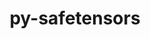 ---
title: "py-safetensors"
layout: cache
categories: [package, develop]
meta: {"versions": ["0.4.3"], "compilers": ["apple-clang@=15.0.0", "gcc@=11.4.0"], "oss": ["ubuntu22.04", "ventura"], "platforms": ["darwin", "linux"], "targets": ["aarch64", "x86_64_v3"], "stacks": ["ml-darwin-aarch64-mps", "ml-linux-x86_64-cpu", "ml-linux-x86_64-cuda", "ml-linux-x86_64-rocm", "root"], "num_specs": 38, "num_specs_by_stack": {"ml-darwin-aarch64-mps": 10, "root": 38, "ml-linux-x86_64-cpu": 12, "ml-linux-x86_64-cuda": 12, "ml-linux-x86_64-rocm": 6}}
spec_details: [{"hash": "pljkhadepvj2fcriad46lvgd2knd3vss", "compiler": "apple-clang@=15.0.0", "versions": ["0.4.3"], "os": "ventura", "platform": "darwin", "target": "aarch64", "variants": ["build_system=python_pip"], "stacks": ["ml-darwin-aarch64-mps", "root"], "size": "-", "tarball": "https://binaries.spack.io/develop/build_cache/darwin-ventura-aarch64/apple-clang-15.0.0/py-safetensors-0.4.3/darwin-ventura-aarch64-apple-clang-15.0.0-py-safetensors-0.4.3-pljkhadepvj2fcriad46lvgd2knd3vss.spack"}, {"hash": "xdvmzmupeev5ajg3iliugytmpu2uhu3t", "compiler": "apple-clang@=15.0.0", "versions": ["0.4.3"], "os": "ventura", "platform": "darwin", "target": "aarch64", "variants": ["build_system=python_pip"], "stacks": ["ml-darwin-aarch64-mps", "root"], "size": "-", "tarball": "https://binaries.spack.io/develop/build_cache/darwin-ventura-aarch64/apple-clang-15.0.0/py-safetensors-0.4.3/darwin-ventura-aarch64-apple-clang-15.0.0-py-safetensors-0.4.3-xdvmzmupeev5ajg3iliugytmpu2uhu3t.spack"}, {"hash": "obsvjmdxg3ggmgtjsm4d23yefwfr7fo2", "compiler": "apple-clang@=15.0.0", "versions": ["0.4.3"], "os": "ventura", "platform": "darwin", "target": "aarch64", "variants": ["build_system=python_pip"], "stacks": ["ml-darwin-aarch64-mps", "root"], "size": "-", "tarball": "https://binaries.spack.io/develop/build_cache/darwin-ventura-aarch64/apple-clang-15.0.0/py-safetensors-0.4.3/darwin-ventura-aarch64-apple-clang-15.0.0-py-safetensors-0.4.3-obsvjmdxg3ggmgtjsm4d23yefwfr7fo2.spack"}, {"hash": "6hxuif6rysnd5lnrbjnrlp4ujqikhzk5", "compiler": "apple-clang@=15.0.0", "versions": ["0.4.3"], "os": "ventura", "platform": "darwin", "target": "aarch64", "variants": ["build_system=python_pip"], "stacks": ["root"], "size": "-", "tarball": "https://binaries.spack.io/develop/build_cache/darwin-ventura-aarch64/apple-clang-15.0.0/py-safetensors-0.4.3/darwin-ventura-aarch64-apple-clang-15.0.0-py-safetensors-0.4.3-6hxuif6rysnd5lnrbjnrlp4ujqikhzk5.spack"}, {"hash": "4rfyx2gt3sd3swti7zq2vke6yx5xloqs", "compiler": "apple-clang@=15.0.0", "versions": ["0.4.3"], "os": "ventura", "platform": "darwin", "target": "aarch64", "variants": ["build_system=python_pip"], "stacks": ["ml-darwin-aarch64-mps", "root"], "size": "-", "tarball": "https://binaries.spack.io/develop/build_cache/darwin-ventura-aarch64/apple-clang-15.0.0/py-safetensors-0.4.3/darwin-ventura-aarch64-apple-clang-15.0.0-py-safetensors-0.4.3-4rfyx2gt3sd3swti7zq2vke6yx5xloqs.spack"}, {"hash": "tqqtjlicm3qgkt3iauxh5fpmsvhkyrgn", "compiler": "apple-clang@=15.0.0", "versions": ["0.4.3"], "os": "ventura", "platform": "darwin", "target": "aarch64", "variants": ["build_system=python_pip"], "stacks": ["ml-darwin-aarch64-mps", "root"], "size": "-", "tarball": "https://binaries.spack.io/develop/build_cache/darwin-ventura-aarch64/apple-clang-15.0.0/py-safetensors-0.4.3/darwin-ventura-aarch64-apple-clang-15.0.0-py-safetensors-0.4.3-tqqtjlicm3qgkt3iauxh5fpmsvhkyrgn.spack"}, {"hash": "4bshdhuqzzk27p22miifswb6bwkmg3wy", "compiler": "apple-clang@=15.0.0", "versions": ["0.4.3"], "os": "ventura", "platform": "darwin", "target": "aarch64", "variants": ["build_system=python_pip"], "stacks": ["root"], "size": "-", "tarball": "https://binaries.spack.io/develop/build_cache/darwin-ventura-aarch64/apple-clang-15.0.0/py-safetensors-0.4.3/darwin-ventura-aarch64-apple-clang-15.0.0-py-safetensors-0.4.3-4bshdhuqzzk27p22miifswb6bwkmg3wy.spack"}, {"hash": "wsnfweiqtagxs67rnwcgejx2ip2dsqcz", "compiler": "apple-clang@=15.0.0", "versions": ["0.4.3"], "os": "ventura", "platform": "darwin", "target": "aarch64", "variants": ["build_system=python_pip"], "stacks": ["ml-darwin-aarch64-mps", "root"], "size": "-", "tarball": "https://binaries.spack.io/develop/build_cache/darwin-ventura-aarch64/apple-clang-15.0.0/py-safetensors-0.4.3/darwin-ventura-aarch64-apple-clang-15.0.0-py-safetensors-0.4.3-wsnfweiqtagxs67rnwcgejx2ip2dsqcz.spack"}, {"hash": "24tozz7jxy6apc673um23vd5cdlrdjg3", "compiler": "apple-clang@=15.0.0", "versions": ["0.4.3"], "os": "ventura", "platform": "darwin", "target": "aarch64", "variants": ["build_system=python_pip"], "stacks": ["ml-darwin-aarch64-mps", "root"], "size": "-", "tarball": "https://binaries.spack.io/develop/build_cache/darwin-ventura-aarch64/apple-clang-15.0.0/py-safetensors-0.4.3/darwin-ventura-aarch64-apple-clang-15.0.0-py-safetensors-0.4.3-24tozz7jxy6apc673um23vd5cdlrdjg3.spack"}, {"hash": "gkfbahywpgrd2srcalxovcwtskinrrk5", "compiler": "apple-clang@=15.0.0", "versions": ["0.4.3"], "os": "ventura", "platform": "darwin", "target": "aarch64", "variants": ["build_system=python_pip"], "stacks": ["ml-darwin-aarch64-mps", "root"], "size": "-", "tarball": "https://binaries.spack.io/develop/build_cache/darwin-ventura-aarch64/apple-clang-15.0.0/py-safetensors-0.4.3/darwin-ventura-aarch64-apple-clang-15.0.0-py-safetensors-0.4.3-gkfbahywpgrd2srcalxovcwtskinrrk5.spack"}, {"hash": "nlhtswbfan53yxusbmnf22aeetynzmpe", "compiler": "apple-clang@=15.0.0", "versions": ["0.4.3"], "os": "ventura", "platform": "darwin", "target": "aarch64", "variants": ["build_system=python_pip"], "stacks": ["root"], "size": "-", "tarball": "https://binaries.spack.io/develop/build_cache/darwin-ventura-aarch64/apple-clang-15.0.0/py-safetensors-0.4.3/darwin-ventura-aarch64-apple-clang-15.0.0-py-safetensors-0.4.3-nlhtswbfan53yxusbmnf22aeetynzmpe.spack"}, {"hash": "mgque4zfzaigoxxbylbnbdatgl5wka2n", "compiler": "apple-clang@=15.0.0", "versions": ["0.4.3"], "os": "ventura", "platform": "darwin", "target": "aarch64", "variants": ["build_system=python_pip"], "stacks": ["root"], "size": "-", "tarball": "https://binaries.spack.io/develop/build_cache/darwin-ventura-aarch64/apple-clang-15.0.0/py-safetensors-0.4.3/darwin-ventura-aarch64-apple-clang-15.0.0-py-safetensors-0.4.3-mgque4zfzaigoxxbylbnbdatgl5wka2n.spack"}, {"hash": "xfk62owmmrwvwgjrlqql47jjg76qn4r7", "compiler": "apple-clang@=15.0.0", "versions": ["0.4.3"], "os": "ventura", "platform": "darwin", "target": "aarch64", "variants": ["build_system=python_pip"], "stacks": ["root"], "size": "-", "tarball": "https://binaries.spack.io/develop/build_cache/darwin-ventura-aarch64/apple-clang-15.0.0/py-safetensors-0.4.3/darwin-ventura-aarch64-apple-clang-15.0.0-py-safetensors-0.4.3-xfk62owmmrwvwgjrlqql47jjg76qn4r7.spack"}, {"hash": "csvrjx3r35vzad24yl5tyqutjxkyy6fk", "compiler": "apple-clang@=15.0.0", "versions": ["0.4.3"], "os": "ventura", "platform": "darwin", "target": "aarch64", "variants": ["build_system=python_pip"], "stacks": ["ml-darwin-aarch64-mps", "root"], "size": "-", "tarball": "https://binaries.spack.io/develop/build_cache/darwin-ventura-aarch64/apple-clang-15.0.0/py-safetensors-0.4.3/darwin-ventura-aarch64-apple-clang-15.0.0-py-safetensors-0.4.3-csvrjx3r35vzad24yl5tyqutjxkyy6fk.spack"}, {"hash": "o5a6wzonxtnbwok5wbrobjgmq7yd524t", "compiler": "apple-clang@=15.0.0", "versions": ["0.4.3"], "os": "ventura", "platform": "darwin", "target": "aarch64", "variants": ["build_system=python_pip"], "stacks": ["root"], "size": "-", "tarball": "https://binaries.spack.io/develop/build_cache/darwin-ventura-aarch64/apple-clang-15.0.0/py-safetensors-0.4.3/darwin-ventura-aarch64-apple-clang-15.0.0-py-safetensors-0.4.3-o5a6wzonxtnbwok5wbrobjgmq7yd524t.spack"}, {"hash": "pngdrirjwar6bp7k5aumhitvtfcnuash", "compiler": "apple-clang@=15.0.0", "versions": ["0.4.3"], "os": "ventura", "platform": "darwin", "target": "aarch64", "variants": ["build_system=python_pip"], "stacks": ["ml-darwin-aarch64-mps", "root"], "size": "-", "tarball": "https://binaries.spack.io/develop/build_cache/darwin-ventura-aarch64/apple-clang-15.0.0/py-safetensors-0.4.3/darwin-ventura-aarch64-apple-clang-15.0.0-py-safetensors-0.4.3-pngdrirjwar6bp7k5aumhitvtfcnuash.spack"}, {"hash": "uigl4f5zvd5fizmnb37kqsyuwui4nztq", "compiler": "apple-clang@=15.0.0", "versions": ["0.4.3"], "os": "ventura", "platform": "darwin", "target": "aarch64", "variants": ["build_system=python_pip"], "stacks": ["root"], "size": "-", "tarball": "https://binaries.spack.io/develop/build_cache/darwin-ventura-aarch64/apple-clang-15.0.0/py-safetensors-0.4.3/darwin-ventura-aarch64-apple-clang-15.0.0-py-safetensors-0.4.3-uigl4f5zvd5fizmnb37kqsyuwui4nztq.spack"}, {"hash": "ungeict557rphqjtqo3flua3v7z54g6h", "compiler": "apple-clang@=15.0.0", "versions": ["0.4.3"], "os": "ventura", "platform": "darwin", "target": "aarch64", "variants": ["build_system=python_pip"], "stacks": ["root"], "size": "-", "tarball": "https://binaries.spack.io/develop/build_cache/darwin-ventura-aarch64/apple-clang-15.0.0/py-safetensors-0.4.3/darwin-ventura-aarch64-apple-clang-15.0.0-py-safetensors-0.4.3-ungeict557rphqjtqo3flua3v7z54g6h.spack"}, {"hash": "flcflqytzcuys7r35bw6a4akbusw2nh2", "compiler": "gcc@=11.4.0", "versions": ["0.4.3"], "os": "ubuntu22.04", "platform": "linux", "target": "x86_64_v3", "variants": ["build_system=python_pip"], "stacks": ["root"], "size": "-", "tarball": "https://binaries.spack.io/develop/build_cache/linux-ubuntu22.04-x86_64_v3/gcc-11.4.0/py-safetensors-0.4.3/linux-ubuntu22.04-x86_64_v3-gcc-11.4.0-py-safetensors-0.4.3-flcflqytzcuys7r35bw6a4akbusw2nh2.spack"}, {"hash": "2qpyjcbfodqo7f4r6xjrxnri3qx23kav", "compiler": "gcc@=11.4.0", "versions": ["0.4.3"], "os": "ubuntu22.04", "platform": "linux", "target": "x86_64_v3", "variants": ["build_system=python_pip"], "stacks": ["ml-linux-x86_64-cpu", "ml-linux-x86_64-cuda", "root"], "size": "-", "tarball": "https://binaries.spack.io/develop/build_cache/linux-ubuntu22.04-x86_64_v3/gcc-11.4.0/py-safetensors-0.4.3/linux-ubuntu22.04-x86_64_v3-gcc-11.4.0-py-safetensors-0.4.3-2qpyjcbfodqo7f4r6xjrxnri3qx23kav.spack"}, {"hash": "m7bbqqa2rgqyjkkaznmligjo2udr3czj", "compiler": "gcc@=11.4.0", "versions": ["0.4.3"], "os": "ubuntu22.04", "platform": "linux", "target": "x86_64_v3", "variants": ["build_system=python_pip"], "stacks": ["root"], "size": "-", "tarball": "https://binaries.spack.io/develop/build_cache/linux-ubuntu22.04-x86_64_v3/gcc-11.4.0/py-safetensors-0.4.3/linux-ubuntu22.04-x86_64_v3-gcc-11.4.0-py-safetensors-0.4.3-m7bbqqa2rgqyjkkaznmligjo2udr3czj.spack"}, {"hash": "jgeweuxygdhqrfnp57y6rfntokadk64l", "compiler": "gcc@=11.4.0", "versions": ["0.4.3"], "os": "ubuntu22.04", "platform": "linux", "target": "x86_64_v3", "variants": ["build_system=python_pip"], "stacks": ["root"], "size": "-", "tarball": "https://binaries.spack.io/develop/build_cache/linux-ubuntu22.04-x86_64_v3/gcc-11.4.0/py-safetensors-0.4.3/linux-ubuntu22.04-x86_64_v3-gcc-11.4.0-py-safetensors-0.4.3-jgeweuxygdhqrfnp57y6rfntokadk64l.spack"}, {"hash": "dabtpz3ade7ytn5d6fxfdz2iwjdpi3lx", "compiler": "gcc@=11.4.0", "versions": ["0.4.3"], "os": "ubuntu22.04", "platform": "linux", "target": "x86_64_v3", "variants": ["build_system=python_pip"], "stacks": ["root"], "size": "-", "tarball": "https://binaries.spack.io/develop/build_cache/linux-ubuntu22.04-x86_64_v3/gcc-11.4.0/py-safetensors-0.4.3/linux-ubuntu22.04-x86_64_v3-gcc-11.4.0-py-safetensors-0.4.3-dabtpz3ade7ytn5d6fxfdz2iwjdpi3lx.spack"}, {"hash": "4w7aogmda47qht3hdttjuoulfk7vwefx", "compiler": "gcc@=11.4.0", "versions": ["0.4.3"], "os": "ubuntu22.04", "platform": "linux", "target": "x86_64_v3", "variants": ["build_system=python_pip"], "stacks": ["ml-linux-x86_64-cpu", "ml-linux-x86_64-cuda", "ml-linux-x86_64-rocm", "root"], "size": "-", "tarball": "https://binaries.spack.io/develop/build_cache/linux-ubuntu22.04-x86_64_v3/gcc-11.4.0/py-safetensors-0.4.3/linux-ubuntu22.04-x86_64_v3-gcc-11.4.0-py-safetensors-0.4.3-4w7aogmda47qht3hdttjuoulfk7vwefx.spack"}, {"hash": "fdveqggpw5ya46bkgwddytzajt53nbvx", "compiler": "gcc@=11.4.0", "versions": ["0.4.3"], "os": "ubuntu22.04", "platform": "linux", "target": "x86_64_v3", "variants": ["build_system=python_pip"], "stacks": ["ml-linux-x86_64-cpu", "ml-linux-x86_64-cuda", "ml-linux-x86_64-rocm", "root"], "size": "-", "tarball": "https://binaries.spack.io/develop/build_cache/linux-ubuntu22.04-x86_64_v3/gcc-11.4.0/py-safetensors-0.4.3/linux-ubuntu22.04-x86_64_v3-gcc-11.4.0-py-safetensors-0.4.3-fdveqggpw5ya46bkgwddytzajt53nbvx.spack"}, {"hash": "7gn6w7gshztkbmrb4qflyiri2nvwoude", "compiler": "gcc@=11.4.0", "versions": ["0.4.3"], "os": "ubuntu22.04", "platform": "linux", "target": "x86_64_v3", "variants": ["build_system=python_pip"], "stacks": ["ml-linux-x86_64-cpu", "ml-linux-x86_64-cuda", "ml-linux-x86_64-rocm", "root"], "size": "-", "tarball": "https://binaries.spack.io/develop/build_cache/linux-ubuntu22.04-x86_64_v3/gcc-11.4.0/py-safetensors-0.4.3/linux-ubuntu22.04-x86_64_v3-gcc-11.4.0-py-safetensors-0.4.3-7gn6w7gshztkbmrb4qflyiri2nvwoude.spack"}, {"hash": "cwghtta7t3p6yewvdisvm545e7vrrpg7", "compiler": "gcc@=11.4.0", "versions": ["0.4.3"], "os": "ubuntu22.04", "platform": "linux", "target": "x86_64_v3", "variants": ["build_system=python_pip"], "stacks": ["ml-linux-x86_64-cpu", "ml-linux-x86_64-cuda", "ml-linux-x86_64-rocm", "root"], "size": "-", "tarball": "https://binaries.spack.io/develop/build_cache/linux-ubuntu22.04-x86_64_v3/gcc-11.4.0/py-safetensors-0.4.3/linux-ubuntu22.04-x86_64_v3-gcc-11.4.0-py-safetensors-0.4.3-cwghtta7t3p6yewvdisvm545e7vrrpg7.spack"}, {"hash": "j2ww77dqtougutmwxlspuxo3njhypstz", "compiler": "gcc@=11.4.0", "versions": ["0.4.3"], "os": "ubuntu22.04", "platform": "linux", "target": "x86_64_v3", "variants": ["build_system=python_pip"], "stacks": ["ml-linux-x86_64-cpu", "ml-linux-x86_64-cuda", "ml-linux-x86_64-rocm", "root"], "size": "-", "tarball": "https://binaries.spack.io/develop/build_cache/linux-ubuntu22.04-x86_64_v3/gcc-11.4.0/py-safetensors-0.4.3/linux-ubuntu22.04-x86_64_v3-gcc-11.4.0-py-safetensors-0.4.3-j2ww77dqtougutmwxlspuxo3njhypstz.spack"}, {"hash": "lkhautyyld3addgzdo5za26wpltbpmb4", "compiler": "gcc@=11.4.0", "versions": ["0.4.3"], "os": "ubuntu22.04", "platform": "linux", "target": "x86_64_v3", "variants": ["build_system=python_pip"], "stacks": ["ml-linux-x86_64-cpu", "ml-linux-x86_64-cuda", "root"], "size": "-", "tarball": "https://binaries.spack.io/develop/build_cache/linux-ubuntu22.04-x86_64_v3/gcc-11.4.0/py-safetensors-0.4.3/linux-ubuntu22.04-x86_64_v3-gcc-11.4.0-py-safetensors-0.4.3-lkhautyyld3addgzdo5za26wpltbpmb4.spack"}, {"hash": "eotzl2qiw5tunip6wfwam67pzd6vjaja", "compiler": "gcc@=11.4.0", "versions": ["0.4.3"], "os": "ubuntu22.04", "platform": "linux", "target": "x86_64_v3", "variants": ["build_system=python_pip"], "stacks": ["ml-linux-x86_64-cpu", "ml-linux-x86_64-cuda", "root"], "size": "-", "tarball": "https://binaries.spack.io/develop/build_cache/linux-ubuntu22.04-x86_64_v3/gcc-11.4.0/py-safetensors-0.4.3/linux-ubuntu22.04-x86_64_v3-gcc-11.4.0-py-safetensors-0.4.3-eotzl2qiw5tunip6wfwam67pzd6vjaja.spack"}, {"hash": "skugt4cai6b4muzktsefqtd6tcgp2vwq", "compiler": "gcc@=11.4.0", "versions": ["0.4.3"], "os": "ubuntu22.04", "platform": "linux", "target": "x86_64_v3", "variants": ["build_system=python_pip"], "stacks": ["root"], "size": "-", "tarball": "https://binaries.spack.io/develop/build_cache/linux-ubuntu22.04-x86_64_v3/gcc-11.4.0/py-safetensors-0.4.3/linux-ubuntu22.04-x86_64_v3-gcc-11.4.0-py-safetensors-0.4.3-skugt4cai6b4muzktsefqtd6tcgp2vwq.spack"}, {"hash": "wxendu4qvbw4witz3z5lezw5pavvi5ep", "compiler": "gcc@=11.4.0", "versions": ["0.4.3"], "os": "ubuntu22.04", "platform": "linux", "target": "x86_64_v3", "variants": ["build_system=python_pip"], "stacks": ["root"], "size": "-", "tarball": "https://binaries.spack.io/develop/build_cache/linux-ubuntu22.04-x86_64_v3/gcc-11.4.0/py-safetensors-0.4.3/linux-ubuntu22.04-x86_64_v3-gcc-11.4.0-py-safetensors-0.4.3-wxendu4qvbw4witz3z5lezw5pavvi5ep.spack"}, {"hash": "rpf7jgpddi3aafdrhgtbjoubnfesvqat", "compiler": "gcc@=11.4.0", "versions": ["0.4.3"], "os": "ubuntu22.04", "platform": "linux", "target": "x86_64_v3", "variants": ["build_system=python_pip"], "stacks": ["ml-linux-x86_64-cpu", "ml-linux-x86_64-cuda", "root"], "size": "-", "tarball": "https://binaries.spack.io/develop/build_cache/linux-ubuntu22.04-x86_64_v3/gcc-11.4.0/py-safetensors-0.4.3/linux-ubuntu22.04-x86_64_v3-gcc-11.4.0-py-safetensors-0.4.3-rpf7jgpddi3aafdrhgtbjoubnfesvqat.spack"}, {"hash": "7edr2bk64mbpqw65aeaghn5a2gjrl4bu", "compiler": "gcc@=11.4.0", "versions": ["0.4.3"], "os": "ubuntu22.04", "platform": "linux", "target": "x86_64_v3", "variants": ["build_system=python_pip"], "stacks": ["ml-linux-x86_64-cpu", "ml-linux-x86_64-cuda", "ml-linux-x86_64-rocm", "root"], "size": "-", "tarball": "https://binaries.spack.io/develop/build_cache/linux-ubuntu22.04-x86_64_v3/gcc-11.4.0/py-safetensors-0.4.3/linux-ubuntu22.04-x86_64_v3-gcc-11.4.0-py-safetensors-0.4.3-7edr2bk64mbpqw65aeaghn5a2gjrl4bu.spack"}, {"hash": "o26jam5xtc4akeb4ctfvtqw4trtdel6b", "compiler": "gcc@=11.4.0", "versions": ["0.4.3"], "os": "ubuntu22.04", "platform": "linux", "target": "x86_64_v3", "variants": ["build_system=python_pip"], "stacks": ["root"], "size": "-", "tarball": "https://binaries.spack.io/develop/build_cache/linux-ubuntu22.04-x86_64_v3/gcc-11.4.0/py-safetensors-0.4.3/linux-ubuntu22.04-x86_64_v3-gcc-11.4.0-py-safetensors-0.4.3-o26jam5xtc4akeb4ctfvtqw4trtdel6b.spack"}, {"hash": "u7u7mtkcbfsplrtz6ir2vskdfqrchyxx", "compiler": "gcc@=11.4.0", "versions": ["0.4.3"], "os": "ubuntu22.04", "platform": "linux", "target": "x86_64_v3", "variants": ["build_system=python_pip"], "stacks": ["ml-linux-x86_64-cpu", "ml-linux-x86_64-cuda", "root"], "size": "-", "tarball": "https://binaries.spack.io/develop/build_cache/linux-ubuntu22.04-x86_64_v3/gcc-11.4.0/py-safetensors-0.4.3/linux-ubuntu22.04-x86_64_v3-gcc-11.4.0-py-safetensors-0.4.3-u7u7mtkcbfsplrtz6ir2vskdfqrchyxx.spack"}, {"hash": "w6v77jecnldbadozrpenbtcbzdzrhhzs", "compiler": "gcc@=11.4.0", "versions": ["0.4.3"], "os": "ubuntu22.04", "platform": "linux", "target": "x86_64_v3", "variants": ["build_system=python_pip"], "stacks": ["ml-linux-x86_64-cpu", "ml-linux-x86_64-cuda", "root"], "size": "-", "tarball": "https://binaries.spack.io/develop/build_cache/linux-ubuntu22.04-x86_64_v3/gcc-11.4.0/py-safetensors-0.4.3/linux-ubuntu22.04-x86_64_v3-gcc-11.4.0-py-safetensors-0.4.3-w6v77jecnldbadozrpenbtcbzdzrhhzs.spack"}, {"hash": "vwudry2fouerko462kr2jxskbis5gdbh", "compiler": "gcc@=11.4.0", "versions": ["0.4.3"], "os": "ubuntu22.04", "platform": "linux", "target": "x86_64_v3", "variants": ["build_system=python_pip"], "stacks": ["root"], "size": "-", "tarball": "https://binaries.spack.io/develop/build_cache/linux-ubuntu22.04-x86_64_v3/gcc-11.4.0/py-safetensors-0.4.3/linux-ubuntu22.04-x86_64_v3-gcc-11.4.0-py-safetensors-0.4.3-vwudry2fouerko462kr2jxskbis5gdbh.spack"}]
---